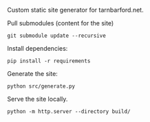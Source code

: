 Custom static site generator for tarnbarford.net.

Pull submodules (content for the site)

```
git submodule update --recursive
```

Install dependencies:

```
pip install -r requirements
```

Generate the site:

```
python src/generate.py
```

Serve the site locally.

```
python -m http.server --directory build/
```
